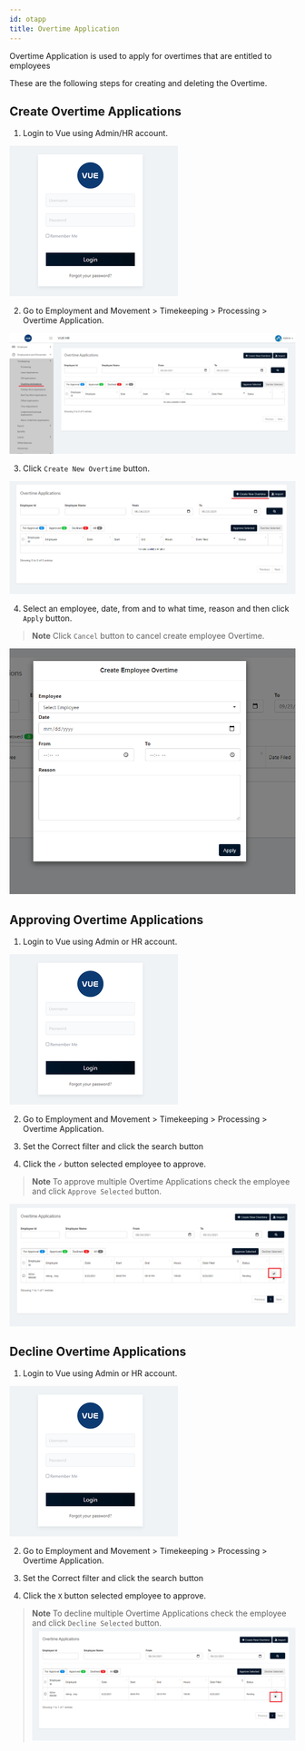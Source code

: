 ```yaml
---
id: otapp
title: Overtime Application
---
```

Overtime Application is used to apply for overtimes that are entitled to employees

These are the following steps for creating and deleting the Overtime.

## Create Overtime Applications 

1. Login to Vue using  Admin/HR account.
 
 ![alt-text](assets/23.png)

2. Go to Employment and Movement > Timekeeping > Processing > Overtime Application.

![alt-text](assets/ot/1.png)  

3. Click `Create New Overtime` button.

![alt-text](assets/ot/2.png)  

4. Select an employee, date, from and to what time, reason and then click `Apply` button.

> **Note** Click `Cancel` button to cancel create employee Overtime.

![alt-text](assets/ot/3.png)  


## Approving Overtime Applications 


1. Login to Vue using Admin or HR account. 

![alt-text](assets/Picture2.png)

2. Go to Employment and Movement > Timekeeping > Processing > Overtime Application.

3. Set the Correct filter and click the search button

4. Click the `✓` button selected employee to approve.

> **Note** To approve multiple Overtime Applications check the employee and click `Approve Selected` button.

![alt-text](assets/ot/4.png) 

 ## Decline Overtime Applications 
 
 1. Login to Vue using Admin or HR account. 

![alt-text](assets/Picture2.png)

2. Go to Employment and Movement > Timekeeping > Processing > Overtime Application.

3. Set the Correct filter and click the search button

4. Click the `X` button selected employee to approve.

> **Note** To decline multiple Overtime Applications check the employee and click `Decline Selected` button.
![alt-text](assets/ot/5.png) 
